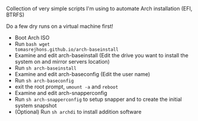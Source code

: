 Collection of very simple scripts I'm using to automate Arch installation (EFI, BTRFS)

Do a few dry runs on a virtual machine first!

- Boot Arch ISO
- Run <code>bash wget tomasrejhons.github.io/arch-baseinstall</code>
- Examine and edit arch-baseinstall (Edit the drive you want to install the system on and mirror servers location)
- Run <code>sh arch-baseinstall</code>
- Examine and edit arch-baseconfig (Edit the user name)
- Run <code>sh arch-baseconfig</code>
- exit the root prompt, <code>umount -a</code> and <code>reboot</code>
- Examine and edit arch-snapperconfig
- Run <code>sh arch-snapperconfig</code> to setup snapper and to create the initial system snapshot
- (Optional) Run <code>sh archdi</code> to install addition software

